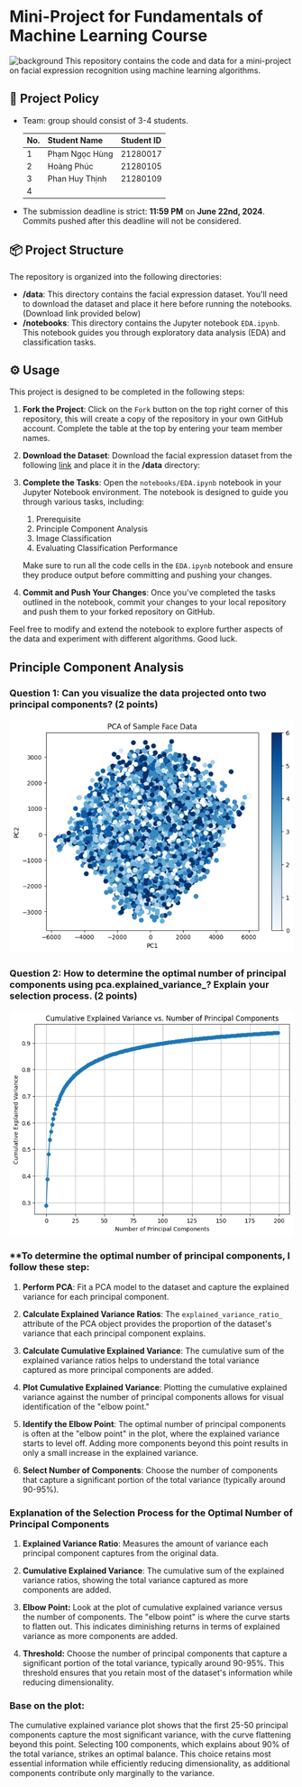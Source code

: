 # Mini-Project for Fundamentals of Machine Learning Course
![background](./materials/ai_wp.jpg)
This repository contains the code and data for a mini-project on facial expression recognition using machine learning algorithms.

## 📑 Project Policy
- Team: group should consist of 3-4 students.

    |No.| Student Name    | Student ID |
    | --------| -------- | ------- |
    |1|Phạm Ngọc Hùng|21280017|
    |2|Hoàng Phúc|21280105|
    |3|Phan Huy Thịnh|21280109|
    |4|||

- The submission deadline is strict: **11:59 PM** on **June 22nd, 2024**. Commits pushed after this deadline will not be considered.

## 📦 Project Structure

The repository is organized into the following directories:

- **/data**: This directory contains the facial expression dataset. You'll need to download the dataset and place it here before running the notebooks. (Download link provided below)
- **/notebooks**: This directory contains the Jupyter notebook ```EDA.ipynb```. This notebook guides you through exploratory data analysis (EDA) and classification tasks.

## ⚙️ Usage

This project is designed to be completed in the following steps:

1. **Fork the Project**: Click on the ```Fork``` button on the top right corner of this repository, this will create a copy of the repository in your own GitHub account. Complete the table at the top by entering your team member names.

2. **Download the Dataset**: Download the facial expression dataset from the following [link](https://mega.nz/file/foM2wDaa#GPGyspdUB2WV-fATL-ZvYj3i4FqgbVKyct413gxg3rE) and place it in the **/data** directory:

3. **Complete the Tasks**: Open the ```notebooks/EDA.ipynb``` notebook in your Jupyter Notebook environment. The notebook is designed to guide you through various tasks, including:
    
    1. Prerequisite
    2. Principle Component Analysis
    3. Image Classification
    4. Evaluating Classification Performance 

    Make sure to run all the code cells in the ```EDA.ipynb``` notebook and ensure they produce output before committing and pushing your changes.

5. **Commit and Push Your Changes**: Once you've completed the tasks outlined in the notebook, commit your changes to your local repository and push them to your forked repository on GitHub.


Feel free to modify and extend the notebook to explore further aspects of the data and experiment with different algorithms. Good luck.

## Principle Component Analysis

### **Question 1:** Can you visualize the data projected onto two principal components? (2 points)
![](./materials/pca_sample.png)


### **Question 2:** How to determine the optimal number of principal components using pca.explained_variance_? Explain your selection process. (2 points)

![](./materials/CEV.png)


   ### **To determine the optimal number of principal components, I follow these step:

   
   1. **Perform PCA**: Fit a PCA model to the dataset and capture the explained variance for each principal component.
      
   2. **Calculate Explained Variance Ratios**: The `explained_variance_ratio_` attribute of the PCA object provides the proportion of the dataset's variance that each principal component explains.
      
   3. **Calculate Cumulative Explained Variance**: The cumulative sum of the explained variance ratios helps to understand the total variance captured as more principal components are added.
   
   4. **Plot Cumulative Explained Variance**: Plotting the cumulative explained variance against the number of principal components allows for visual identification of the "elbow point."
   
   5. **Identify the Elbow Point**: The optimal number of principal components is often at the "elbow point" in the plot, where the explained variance starts to level off. Adding more components beyond this point results in only a small increase in the explained variance.

   6. **Select Number of Components**: Choose the number of components that capture a significant portion of the total variance (typically around 90-95%).

   ### **Explanation of the Selection Process for the Optimal Number of Principal Components**
   

   1. **Explained Variance Ratio**: Measures the amount of variance each principal component captures from the original data.

   2. **Cumulative Explained Variance**: The cumulative sum of the explained variance ratios, showing the total variance captured as more components are added.

   3. **Elbow Point:** Look at the plot of cumulative explained variance versus the number of components. The "elbow point" is where the curve starts to flatten out. This indicates diminishing returns in terms of explained variance as more components are added.

   4. **Threshold:** Choose the number of principal components that capture a significant portion of the total variance, typically around 90-95%. This threshold ensures that you retain most of the dataset's information while reducing dimensionality.

       
   ### **Base on the plot:**
   
   The cumulative explained variance plot shows that the first 25-50 principal components capture the most significant variance, with the curve flattening beyond this point. Selecting 100 components, which explains about 90% of the total variance, strikes an optimal balance. This choice retains most essential information while efficiently reducing dimensionality, as additional components contribute only marginally to the variance.
